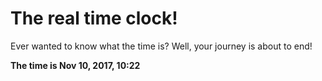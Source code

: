 # The real time clock!

Ever wanted to know what the time is? Well, your journey is about to end!

**The time is Nov 10, 2017, 10:22**